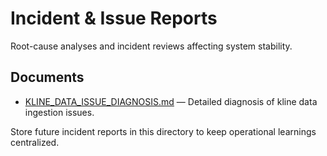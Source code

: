# Incident & Issue Reports

Root-cause analyses and incident reviews affecting system stability.

## Documents
- [KLINE_DATA_ISSUE_DIAGNOSIS.md](KLINE_DATA_ISSUE_DIAGNOSIS.md) — Detailed diagnosis of kline data ingestion issues.

Store future incident reports in this directory to keep operational learnings centralized.

